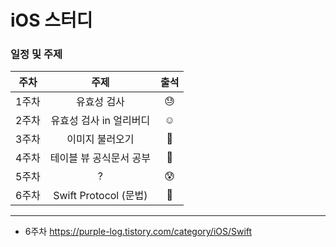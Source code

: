 # iOS 스터디

### 일정 및 주제

| 주차  |          주제           | 출석 |
| :---: | :---------------------: | :--: |
| 1주차 |       유효성 검사       |  😓   |
| 2주차 | 유효성 검사 in 얼리버디 |  ☺️   |
| 3주차 |     이미지 불러오기     |  🤗   |
| 4주차 | 테이블 뷰 공식문서 공부 |  🤔   |
| 5주차 |            ?            |  😰   |
| 6주차 |  Swift Protocol (문법)  |  🥴   |

------

* 6주차  https://purple-log.tistory.com/category/iOS/Swift